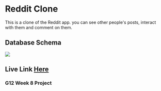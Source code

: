 # Reddit Clone
This is a clone of the Reddit app. you can see other people's posts, interact with them and comment on them.
## Database Schema
![](https://i.imgur.com/1iTAu2Y.jpg)

## Live Link [Here](https://shatha-reddit.herokuapp.com/)

### G12 Week 8 Project
